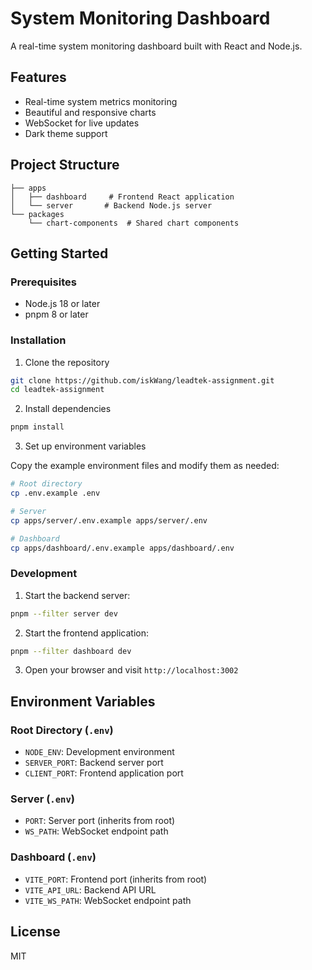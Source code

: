 # System Monitoring Dashboard

A real-time system monitoring dashboard built with React and Node.js.

## Features

- Real-time system metrics monitoring
- Beautiful and responsive charts
- WebSocket for live updates
- Dark theme support

## Project Structure

```
├── apps
│   ├── dashboard     # Frontend React application
│   └── server       # Backend Node.js server
└── packages
    └── chart-components  # Shared chart components
```

## Getting Started

### Prerequisites

- Node.js 18 or later
- pnpm 8 or later

### Installation

1. Clone the repository

```bash
git clone https://github.com/iskWang/leadtek-assignment.git
cd leadtek-assignment
```

2. Install dependencies

```bash
pnpm install
```

3. Set up environment variables

Copy the example environment files and modify them as needed:

```bash
# Root directory
cp .env.example .env

# Server
cp apps/server/.env.example apps/server/.env

# Dashboard
cp apps/dashboard/.env.example apps/dashboard/.env
```

### Development

1. Start the backend server:

```bash
pnpm --filter server dev
```

2. Start the frontend application:

```bash
pnpm --filter dashboard dev
```

3. Open your browser and visit `http://localhost:3002`

## Environment Variables

### Root Directory (`.env`)

- `NODE_ENV`: Development environment
- `SERVER_PORT`: Backend server port
- `CLIENT_PORT`: Frontend application port

### Server (`.env`)

- `PORT`: Server port (inherits from root)
- `WS_PATH`: WebSocket endpoint path

### Dashboard (`.env`)

- `VITE_PORT`: Frontend port (inherits from root)
- `VITE_API_URL`: Backend API URL
- `VITE_WS_PATH`: WebSocket endpoint path

## License

MIT
